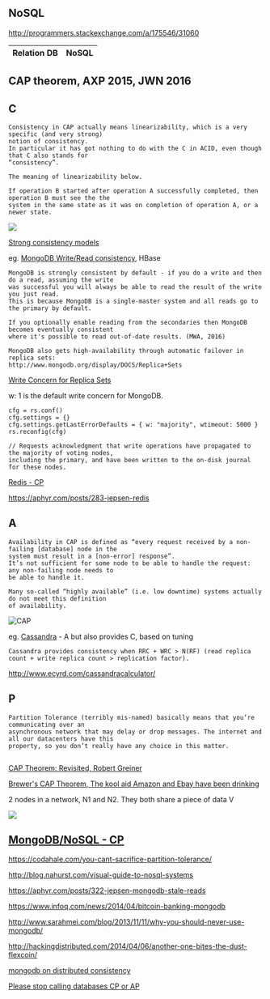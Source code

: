 NoSQL
-----

http://programmers.stackexchange.com/a/175546/31060

Relation DB                                                             | NoSQL
------------------------------------------------------------------------|-----------------


CAP theorem, AXP 2015, JWN 2016
-------------------------------

C
---

```
Consistency in CAP actually means linearizability, which is a very specific (and very strong) 
notion of consistency. 
In particular it has got nothing to do with the C in ACID, even though that C also stands for 
“consistency”. 

The meaning of linearizability below.

If operation B started after operation A successfully completed, then operation B must see the the 
system in the same state as it was on completion of operation A, or a newer state.
```

![](http://robertgreiner.com/uploads/images/2014/CAP-CP.png)

[Strong consistency models](https://aphyr.com/posts/313-strong-consistency-models)

eg. [MongoDB Write/Read consistency](http://stackoverflow.com/a/11297667/432903), HBase

```
MongoDB is strongly consistent by default - if you do a write and then do a read, assuming the write 
was successful you will always be able to read the result of the write you just read. 
This is because MongoDB is a single-master system and all reads go to the primary by default. 

If you optionally enable reading from the secondaries then MongoDB becomes eventually consistent 
where it's possible to read out-of-date results. (MWA, 2016)

MongoDB also gets high-availability through automatic failover in replica sets: 
http://www.mongodb.org/display/DOCS/Replica+Sets
```

[Write Concern for Replica Sets](https://docs.mongodb.com/manual/core/replica-set-write-concern/)

w: 1 is the default write concern for MongoDB.

```
cfg = rs.conf()
cfg.settings = {}
cfg.settings.getLastErrorDefaults = { w: "majority", wtimeout: 5000 }
rs.reconfig(cfg)

// Requests acknowledgment that write operations have propagated to the majority of voting nodes, 
including the primary, and have been written to the on-disk journal for these nodes.
```

[Redis - CP](https://www.quora.com/What-is-Redis-in-the-context-of-the-CAP-Theorem)

https://aphyr.com/posts/283-jepsen-redis

A
---

```
Availability in CAP is defined as “every request received by a non-failing [database] node in the 
system must result in a [non-error] response”. 
It’s not sufficient for some node to be able to handle the request: any non-failing node needs to 
be able to handle it. 

Many so-called “highly available” (i.e. low downtime) systems actually do not meet this definition 
of availability.
```

![CAP](http://robertgreiner.com/uploads/images/2014/CAP-AP.png)

eg. [Cassandra](https://wiki.apache.org/cassandra/ArchitectureOverview) - A but also provides C, based on tuning

```
Cassandra provides consistency when RRC + WRC > N(RF) (read replica count + write replica count > replication factor).
```

http://www.ecyrd.com/cassandracalculator/

P
---

```
Partition Tolerance (terribly mis-named) basically means that you’re communicating over an 
asynchronous network that may delay or drop messages. The internet and all our datacenters have this 
property, so you don’t really have any choice in this matter.
```

![]()

[CAP Theorem: Revisited, Robert Greiner](http://robertgreiner.com/2014/08/cap-theorem-revisited/)

[Brewer's CAP Theorem, The kool aid Amazon and Ebay have been drinking](http://www.julianbrowne.com/article/viewer/brewers-cap-theorem)

2 nodes in a network, N1 and N2. They both share a piece of data V

![](http://www.julianbrowne.com/assets/attachments/brewers-cap-theorem/images/scenario-1.png)

[MongoDB/NoSQL - CP](https://docs.google.com/document/d/10byC4oKozabZ7lqnr1_UVRGR_HavEppiSYSROTzYDR0/edit)
--------------

https://codahale.com/you-cant-sacrifice-partition-tolerance/

http://blog.nahurst.com/visual-guide-to-nosql-systems

https://aphyr.com/posts/322-jepsen-mongodb-stale-reads

https://www.infoq.com/news/2014/04/bitcoin-banking-mongodb

http://www.sarahmei.com/blog/2013/11/11/why-you-should-never-use-mongodb/

http://hackingdistributed.com/2014/04/06/another-one-bites-the-dust-flexcoin/

[mongodb on distributed consistency](https://www.google.com/search?espv=2&biw=1440&bih=829&q=mongodb+on+distributed+consistency&oq=mongodb+on+distributed+consistency&gs_l=serp.3...4431.4661.0.5028.3.3.0.0.0.0.112.321.0j3.3.0....0...1c.1.64.serp..0.0.0.dyztyYVpmLY)

[Please stop calling databases CP or AP](https://martin.kleppmann.com/2015/05/11/please-stop-calling-databases-cp-or-ap.html)

